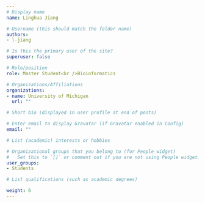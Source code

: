 ```yaml
---
# Display name
name: Linghua Jiang

# Username (this should match the folder name)
authors: 
- l-jiang

# Is this the primary user of the site?
superuser: false

# Role/position
role: Master Student<br />Bioinformatics

# Organizations/Affiliations
organizations:
- name: University of Michigan
  url: ""

# Short bio (displayed in user profile at end of posts)

# Enter email to display Gravatar (if Gravatar enabled in Config)
email: ""

# List (academic) interests or hobbies

# Organizational groups that you belong to (for People widget)
#   Set this to `[]` or comment out if you are not using People widget.
user_groups: 
- Students

# List qualifications (such as academic degrees)

weight: 6
---
```

